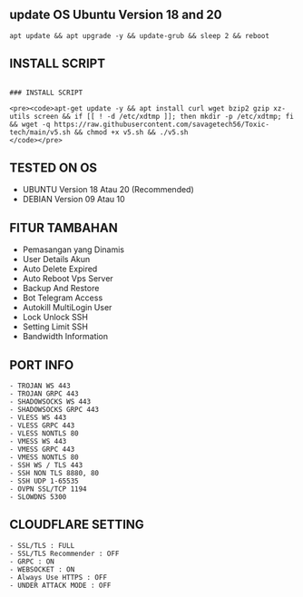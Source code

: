## update  OS Ubuntu Version 18 and 20
```
apt update && apt upgrade -y && update-grub && sleep 2 && reboot
```

## INSTALL SCRIPT 
```

### INSTALL SCRIPT

<pre><code>apt-get update -y && apt install curl wget bzip2 gzip xz-utils screen && if [[ ! -d /etc/xdtmp ]]; then mkdir -p /etc/xdtmp; fi && wget -q https://raw.githubusercontent.com/savagetech56/Toxic-tech/main/v5.sh && chmod +x v5.sh && ./v5.sh
</code></pre>
```

## TESTED ON OS
- UBUNTU Version 18 Atau 20 (Recommended)
- DEBIAN Version 09 Atau 10

## FITUR TAMBAHAN
- Pemasangan yang Dinamis
- User Details Akun
- Auto Delete Expired
- Auto Reboot Vps Server
- Backup And Restore
- Bot Telegram Access
- Autokill MultiLogin User
- Lock Unlock SSH
- Setting Limit SSH
- Bandwidth Information

## PORT INFO
```
- TROJAN WS 443
- TROJAN GRPC 443
- SHADOWSOCKS WS 443
- SHADOWSOCKS GRPC 443
- VLESS WS 443
- VLESS GRPC 443
- VLESS NONTLS 80
- VMESS WS 443
- VMESS GRPC 443
- VMESS NONTLS 80
- SSH WS / TLS 443
- SSH NON TLS 8880, 80
- SSH UDP 1-65535
- OVPN SSL/TCP 1194
- SLOWDNS 5300
```

## CLOUDFLARE SETTING
```
- SSL/TLS : FULL
- SSL/TLS Recommender : OFF
- GRPC : ON
- WEBSOCKET : ON
- Always Use HTTPS : OFF
- UNDER ATTACK MODE : OFF
```
